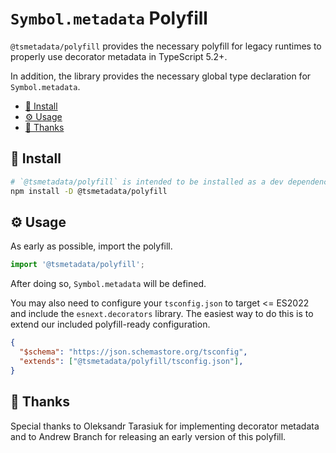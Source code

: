 # `Symbol.metadata` Polyfill

`@tsmetadata/polyfill` provides the necessary polyfill for legacy runtimes to properly use decorator metadata in TypeScript 5.2+.

In addition, the library provides the necessary global type declaration for `Symbol.metadata`.

- [🌱 Install](#-install)
- [⚙️ Usage](#️-usage)
- [🙏 Thanks](#-thanks)

## 🌱 Install
```bash
# `@tsmetadata/polyfill` is intended to be installed as a dev dependency.
npm install -D @tsmetadata/polyfill
```

## ⚙️ Usage
As early as possible, import the polyfill.
```typescript
import '@tsmetadata/polyfill';
```

After doing so, `Symbol.metadata` will be defined.

You may also need to configure your `tsconfig.json` to target <= ES2022 and include the `esnext.decorators` library. The easiest way to do this is to extend our included polyfill-ready configuration.

```json
{
  "$schema": "https://json.schemastore.org/tsconfig",
  "extends": ["@tsmetadata/polyfill/tsconfig.json"],
}
```

## 🙏 Thanks

Special thanks to Oleksandr Tarasiuk for implementing decorator metadata and to Andrew Branch for releasing an early version of this polyfill.